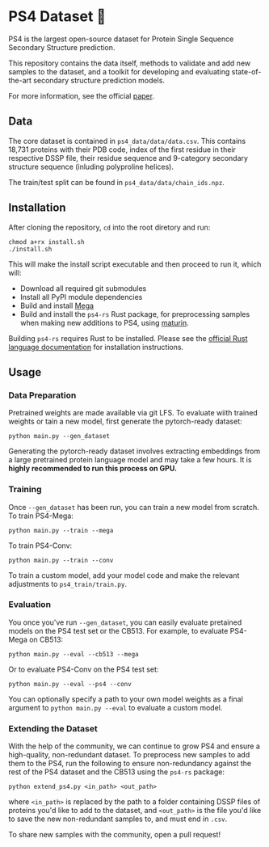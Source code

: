 # PS4 Dataset 🧬

PS4 is the largest open-source dataset for Protein Single Sequence Secondary Structure prediction. 

This repository contains the data itself, methods to validate and add new samples to the dataset, and a toolkit for developing and evaluating state-of-the-art secondary structure prediction models.

For more information, see the official [paper](https://www.biorxiv.org/content/10.1101/2023.02.28.530456v1).

## Data

The core dataset is contained in `ps4_data/data/data.csv`. This contains 18,731 proteins with their PDB code, index of the first residue in their respective DSSP file, their residue sequence and 9-category secondary structure sequence (inluding polyproline helices).

The train/test split can be found in `ps4_data/data/chain_ids.npz`.

## Installation

After cloning the repository, `cd` into the root diretory and run:
```
chmod a+rx install.sh
./install.sh
```
This will make the install script executable and then proceed to run it, which will:
- Download all required git submodules
- Install all PyPI module dependencies
- Build and install [Mega](https://github.com/facebookresearch/mega)
- Build and install the `ps4-rs` Rust package, for preprocessing samples when making new additions to PS4, using [maturin](https://github.com/PyO3/maturin).

Building `ps4-rs` requires Rust to be installed. Please see the [official Rust language documentation](https://www.rust-lang.org/tools/install) for installation instructions.

## Usage

### Data Preparation

Pretrained weights are made available via git LFS. To evaluate wiith trained weights or tain a new model, first generate the pytorch-ready dataset:
```
python main.py --gen_dataset
```

Generating the pytorch-ready dataset involves extracting embeddings from a large pretrained protein language model and may take a few hours. It is **highly recommended to run this process on GPU.** 

### Training

Once `--gen_dataset` has been run, you can train a new model from scratch. To train PS4-Mega: 
```
python main.py --train --mega
```
To train PS4-Conv: 
```
python main.py --train --conv
```
To train a custom model, add your model code and make the relevant adjustments to `ps4_train/train.py`.

### Evaluation

You once you've run `--gen_dataset`, you can easily evaluate pretained models on the PS4 test set or the CB513. For example, to evaluate PS4-Mega on CB513:
```
python main.py --eval --cb513 --mega
```
Or to evaluate PS4-Conv on the PS4 test set:
```
python main.py --eval --ps4 --conv
```
You can optionally specify a path to your own model weights as a final argument to `python main.py --eval` to evaluate a custom model.

### Extending the Dataset

With the help of the community, we can continue to grow PS4 and ensure a high-quality, non-redundant dataset. To preprocess new samples to add them to the PS4, run the following to ensure non-redundancy against the rest of the PS4 dataset and the CB513 using the `ps4-rs` package:
```
python extend_ps4.py <in_path> <out_path>
```

where `<in_path>` is replaced by the path to a folder containing DSSP files of proteins you'd like to add to the dataset, and `<out_path>` is the file you'd like to save the new non-redundant samples to, and must end in `.csv`.

To share new samples with the community, open a pull request!
